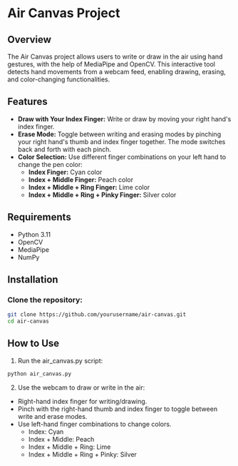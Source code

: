 # Air Canvas Project

## Overview

The Air Canvas project allows users to write or draw in the air using hand gestures, with the help of MediaPipe and OpenCV. This interactive tool detects hand movements from a webcam feed, enabling drawing, erasing, and color-changing functionalities.

## Features

- **Draw with Your Index Finger:** Write or draw by moving your right hand's index finger.
- **Erase Mode:** Toggle between writing and erasing modes by pinching your right hand's thumb and index finger together. The mode switches back and forth with each pinch.
- **Color Selection:** Use different finger combinations on your left hand to change the pen color:
  - **Index Finger:** Cyan color
  - **Index + Middle Finger:** Peach color
  - **Index + Middle + Ring Finger:** Lime color
  - **Index + Middle + Ring + Pinky Finger:** Silver color

## Requirements

- Python 3.11
- OpenCV
- MediaPipe
- NumPy

## Installation

### Clone the repository:
   ```bash
   git clone https://github.com/yourusername/air-canvas.git
   cd air-canvas
  ```


## How to Use

1. Run the air_canvas.py script:

```bash
python air_canvas.py
```
2. Use the webcam to draw or write in the air:

* Right-hand index finger for writing/drawing.
* Pinch with the right-hand thumb and index finger to toggle between write and erase modes.
* Use left-hand finger combinations to change colors.
    * Index: Cyan
    * Index + Middle: Peach
    * Index + Middle + Ring: Lime
    * Index + Middle + Ring + Pinky: Silver


